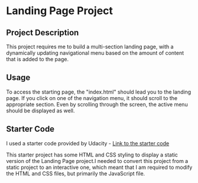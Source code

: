 # Landing Page Project

## Project Description

This project requires me to build a multi-section landing page, with a dynamically updating navigational menu based on the amount of content that is added to the page.

## Usage

To access the starting page, the "index.html" should lead you to the landing page. If you click on one of the navigation menu, it should scroll to the appropriate section. Even by scrolling through the screen, the active menu should be displayed as well.

## Starter Code

I used a starter code provided by Udacity - <a href="https://github.com/udacity/fend/tree/refresh-2019">Link to the starter code</a>

This starter project has some HTML and CSS styling to display a static version of the Landing Page project.I needed to convert this project from a static project to an interactive one, which meant that I am required to modify the HTML and CSS files, but primarily the JavaScript file.

